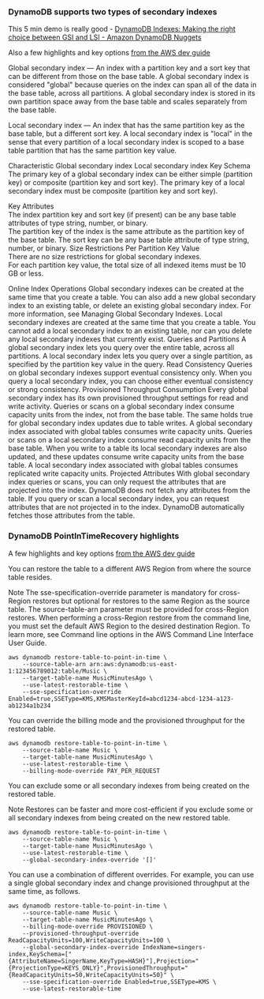 


###  DynamoDB supports two types of secondary indexes

This 5 min demo is really good - [DynamoDB Indexes: Making the right choice between GSI and LSI - Amazon DynamoDB Nuggets](https://www.youtube.com/watch?v=BkEu7zBWge8)

Also a few highlights and key options [from the AWS dev guide](https://docs.aws.amazon.com/amazondynamodb/latest/developerguide/SecondaryIndexes.html)

Global secondary index — An index with a partition key and a sort key that can be different from those on the base table. A global secondary index is considered "global" because queries on the index can span all of the data in the base table, across all partitions. A global secondary index is stored in its own partition space away from the base table and scales separately from the base table.

Local secondary index — An index that has the same partition key as the base table, but a different sort key. A local secondary index is "local" in the sense that every partition of a local secondary index is scoped to a base table partition that has the same partition key value.

Characteristic	Global secondary index	Local secondary index
Key Schema	
The primary key of a global secondary index can be either simple (partition key) or composite (partition key and sort key).	
The primary key of a local secondary index must be composite (partition key and sort key).

Key Attributes	
The index partition key and sort key (if present) can be any base table attributes of type string, number, or binary.	
The partition key of the index is the same attribute as the partition key of the base table. The sort key can be any base table attribute of type string, number, or binary.
Size Restrictions Per Partition Key Value	
There are no size restrictions for global secondary indexes.	
For each partition key value, the total size of all indexed items must be 10 GB or less.

Online Index Operations	Global secondary indexes can be created at the same time that you create a table. You can also add a new global secondary index to an existing table, or delete an existing global secondary index. For more information, see Managing Global Secondary Indexes.	Local secondary indexes are created at the same time that you create a table. You cannot add a local secondary index to an existing table, nor can you delete any local secondary indexes that currently exist.
Queries and Partitions	A global secondary index lets you query over the entire table, across all partitions.	A local secondary index lets you query over a single partition, as specified by the partition key value in the query.
Read Consistency	Queries on global secondary indexes support eventual consistency only.	When you query a local secondary index, you can choose either eventual consistency or strong consistency.
Provisioned Throughput Consumption	Every global secondary index has its own provisioned throughput settings for read and write activity. Queries or scans on a global secondary index consume capacity units from the index, not from the base table. The same holds true for global secondary index updates due to table writes. A global secondary index associated with global tables consumes write capacity units.	Queries or scans on a local secondary index consume read capacity units from the base table. When you write to a table its local secondary indexes are also updated, and these updates consume write capacity units from the base table. A local secondary index associated with global tables consumes replicated write capacity units.
Projected Attributes	With global secondary index queries or scans, you can only request the attributes that are projected into the index. DynamoDB does not fetch any attributes from the table.	If you query or scan a local secondary index, you can request attributes that are not projected in to the index. DynamoDB automatically fetches those attributes from the table.


### DynamoDB PointInTimeRecovery highlights

A few highlights and key options [from the AWS dev guide](https://docs.aws.amazon.com/amazondynamodb/latest/developerguide/PointInTimeRecovery.Tutorial.html)


You can restore the table to a different AWS Region from where the source table resides.

Note
The sse-specification-override parameter is mandatory for cross-Region restores but optional for restores to the same Region as the source table.
The source-table-arn parameter must be provided for cross-Region restores.
When performing a cross-Region restore from the command line, you must set the default AWS Region to the desired destination Region. To learn more, see Command line options in the AWS Command Line Interface User Guide.

```
aws dynamodb restore-table-to-point-in-time \
    --source-table-arn arn:aws:dynamodb:us-east-1:123456789012:table/Music \
    --target-table-name MusicMinutesAgo \
    --use-latest-restorable-time \
    --sse-specification-override Enabled=true,SSEType=KMS,KMSMasterKeyId=abcd1234-abcd-1234-a123-ab1234a1b234
```  
You can override the billing mode and the provisioned throughput for the restored table.

```
aws dynamodb restore-table-to-point-in-time \
    --source-table-name Music \
    --target-table-name MusicMinutesAgo \
    --use-latest-restorable-time \
    --billing-mode-override PAY_PER_REQUEST
```
You can exclude some or all secondary indexes from being created on the restored table.

Note
Restores can be faster and more cost-efficient if you exclude some or all secondary indexes from being created on the new restored table.


```
aws dynamodb restore-table-to-point-in-time \
    --source-table-name Music \
    --target-table-name MusicMinutesAgo \
    --use-latest-restorable-time \
    --global-secondary-index-override '[]'
```

You can use a combination of different overrides. For example, you can use a single global secondary index and change provisioned throughput at the same time, as follows.

```
aws dynamodb restore-table-to-point-in-time \
    --source-table-name Music \
    --target-table-name MusicMinutesAgo \
    --billing-mode-override PROVISIONED \
    --provisioned-throughput-override ReadCapacityUnits=100,WriteCapacityUnits=100 \
    --global-secondary-index-override IndexName=singers-index,KeySchema=["{AttributeName=SingerName,KeyType=HASH}"],Projection="{ProjectionType=KEYS_ONLY}",ProvisionedThroughput="{ReadCapacityUnits=50,WriteCapacityUnits=50}" \
    --sse-specification-override Enabled=true,SSEType=KMS \
    --use-latest-restorable-time
```

